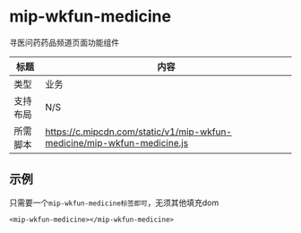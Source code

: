# mip-wkfun-medicine

寻医问药药品频道页面功能组件

标题|内容
----|----
类型|业务
支持布局| N/S
所需脚本|https://c.mipcdn.com/static/v1/mip-wkfun-medicine/mip-wkfun-medicine.js

## 示例

只需要一个`mip-wkfun-medicine标签即可`，无须其他填充dom

```
<mip-wkfun-medicine></mip-wkfun-medicine>
```
